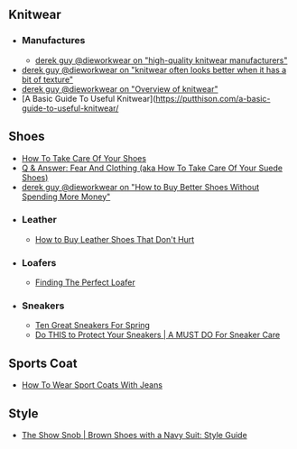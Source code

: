 ## Knitwear
- ### Manufactures
	- [derek guy @dieworkwear on "high-quality knitwear manufacturers"](https://twitter.com/dieworkwear/status/1739411497108029629?t=70wCpJciyncubvskFa80Cw)
- [derek guy @dieworkwear on "knitwear often looks better when it has a bit of texture"](https://twitter.com/dieworkwear/status/1739530095516340649?t=70wCpJciyncubvskFa80Cw)
- [derek guy @dieworkwear on "Overview of knitwear"](https://twitter.com/dieworkwear/status/1747497805823054334?t=70wCpJciyncubvskFa80Cw)
- [A Basic Guide To Useful Knitwear](https://putthison.com/a-basic-guide-to-useful-knitwear/
## Shoes
- [How To Take Care Of Your Shoes](https://www.putthison.com/how-to-take-care-of-your-shoes/)
- [Q & Answer: Fear And Clothing (aka How To Take Care Of Your Suede Shoes)](https://www.putthison.com/q-answer-fear-and-clothing-aka-how-to-take/)
- [derek guy @dieworkwear on "How to Buy Better Shoes Without Spending More Money"](https://twitter.com/dieworkwear/status/1744482937159168341?t=70wCpJciyncubvskFa80Cw)
- ### Leather
	- [How to Buy Leather Shoes That Don't Hurt](https://x.com/dieworkwear/status/1717674630113333338)
- ### Loafers
	- [Finding The Perfect Loafer](https://putthison.com/finding-the-perfect-loafer/)
- ### Sneakers
	- [Ten Great Sneakers For Spring](https://putthison.com/ten-great-sneakers-for-spring/)
	- [Do THIS to Protect Your Sneakers | A MUST DO For Sneaker Care](https://www.youtube.com/watch?v=25RAYzLRUj0&t=1s)
## Sports Coat
- [How To Wear Sport Coats With Jeans](https://putthison.com/how-to-wear-sport-coats-with-jeans-styleforum-had/)
## Style
- [The Show Snob | Brown Shoes with a Navy Suit: Style Guide](https://theshoesnobblog.com/brown-shoes-with-a-navy-suit-style-guide/)
